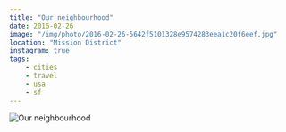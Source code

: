 ```yaml
---
title: "Our neighbourhood"
date: 2016-02-26
image: "/img/photo/2016-02-26-5642f5101328e9574283eea1c20f6eef.jpg"
location: "Mission District"
instagram: true
tags:
    - cities
    - travel
    - usa
    - sf
---
```


![Our neighbourhood](/img/photo/2016-02-26-5642f5101328e9574283eea1c20f6eef.jpg)
